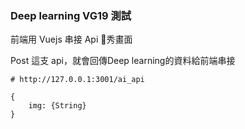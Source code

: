 ### Deep learning VG19 測試
前端用 Vuejs 串接 Api 秀畫面


Post 這支 api，就會回傳Deep learning的資料給前端串接
```
# http://127.0.0.1:3001/ai_api 

{
    img: {String}
}

```
